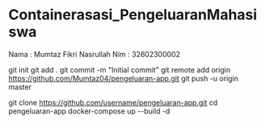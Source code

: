 # Containerasasi_PengeluaranMahasiswa
Nama : Mumtaz Fikri Nasrullah
Nim : 32602300002

git init
git add .
git commit -m "Initial commit"
git remote add origin https://github.com/Mumtaz04/pengeluaran-app.git
git push -u origin master

git clone https://github.com/username/pengeluaran-app.git
cd pengeluaran-app
docker-compose up --build -d
